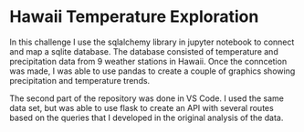 # Hawaii Temperature Exploration
In this challenge I use the sqlalchemy library in jupyter notebook to connect and map a sqlite database.  The database consisted of temperature and precipitation data from 9 weather stations in Hawaii.  Once the conncetion was made, I was able to use pandas to create a couple of graphics showing precipitation and temperature trends. 

The second part of the repository was done in VS Code. I used the same data set, but was able to use flask to create an API with several routes based on the queries that I developed in the original analysis of the data.
